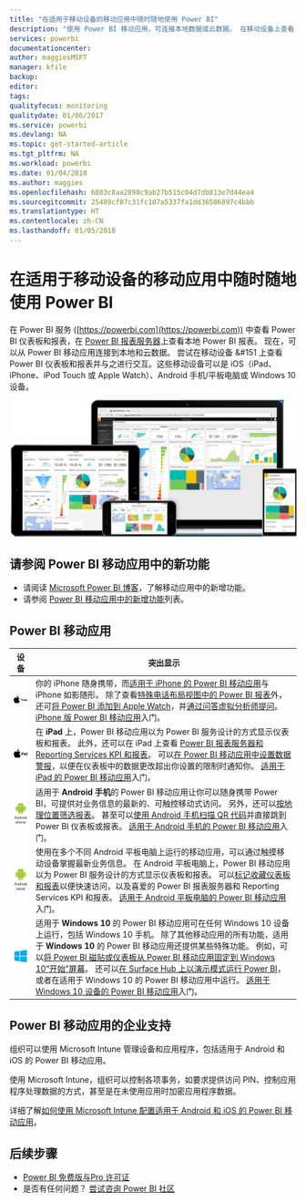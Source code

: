 ```yaml
---
title: "在适用于移动设备的移动应用中随时随地使用 Power BI"
description: "使用 Power BI 移动应用，可连接本地数据或云数据。 在移动设备上查看 Power BI 仪表板和报表。"
services: powerbi
documentationcenter: 
author: maggiesMSFT
manager: kfile
backup: 
editor: 
tags: 
qualityfocus: monitoring
qualitydate: 01/06/2017
ms.service: powerbi
ms.devlang: NA
ms.topic: get-started-article
ms.tgt_pltfrm: NA
ms.workload: powerbi
ms.date: 01/04/2018
ms.author: maggies
ms.openlocfilehash: 6803c8aa2898c9ab27b515c04d7db813e7d44ea4
ms.sourcegitcommit: 25489cf87c31fc107a5337fa1dd36506897c4bbb
ms.translationtype: HT
ms.contentlocale: zh-CN
ms.lasthandoff: 01/05/2018
---
```

# <a name="take-power-bi-anywhere-in-mobile-apps-for-your-mobile-device"></a>在适用于移动设备的移动应用中随时随地使用 Power BI
在 Power BI 服务 ([https://powerbi.com](https://powerbi.com)) 中查看 Power BI 仪表板和报表，在 [Power BI 报表服务器](report-server/get-started.md)上查看本地 Power BI 报表。 现在，可以从 Power BI 移动应用连接到本地和云数据。 尝试在移动设备 &#151 上查看 Power BI 仪表板和报表并与之进行交互。这些移动设备可以是 iOS（iPad、iPhone、iPod Touch 或 Apple Watch）、Android 手机/平板电脑或 Windows 10 设备。

![移动设备上的 Power BI](media/mobile-apps-for-mobile-devices/power-bi-mobile-apps-all-up.png)

## <a name="see-whats-new-in-the-power-bi-mobile-apps"></a>请参阅 Power BI 移动应用中的新功能
* 请阅读 [Microsoft Power BI 博客](https://powerbi.microsoft.com/blog/tag/mobile/)，了解移动应用中的新增功能。
* 请参阅 [Power BI 移动应用中的新增功能](mobile-whats-new-in-the-mobile-apps.md)列表。

## <a name="the-power-bi-mobile-apps"></a>Power BI 移动应用
| **设备** | **突出显示** |
| --- | --- |
| [![iPhone](media/mobile-apps-for-mobile-devices/iphone-logo-50-px.png)](mobile-iphone-app-get-started.md) |你的 iPhone 随身携带，而[适用于 iPhone 的 Power BI 移动应用](mobile-iphone-app-get-started.md)与 iPhone 如影随形。 除了查看[特殊电话布局视图中的 Power BI 报表](mobile-apps-view-phone-report.md)外，还可[将 Power BI 添加到 Apple Watch](mobile-apple-watch.md)，并[通过问答虚拟分析师提问](mobile-apps-ios-qna.md)。 [iPhone 版 Power BI 移动应用](mobile-iphone-app-get-started.md)入门。 |
| [![iPad](media/mobile-apps-for-mobile-devices/ipad-logo-50-px.png)](mobile-ipad-app-get-started.md) |在 **iPad** 上，Power BI 移动应用以为 Power BI 服务设计的方式显示仪表板和报表。 此外，还可以在 iPad 上查看 [Power BI 报表服务器和 Reporting Services KPI 和报表](mobile-app-ssrs-kpis-mobile-on-premises-reports.md)。 可以[在 Power BI 移动应用中设置数据警报](mobile-set-data-alerts-in-the-mobile-apps.md)，以便在仪表板中的数据更改超出你设置的限制时通知你。 [适用于 iPad 的 Power BI 移动应用](mobile-ipad-app-get-started.md)入门。 |
| [![Android 手机](media/mobile-apps-for-mobile-devices/android-phone-logo-50-px.png)](mobile-android-app-get-started.md) |适用于 **Android 手机**的 Power BI 移动应用让你可以随身携带 Power BI，可提供对业务信息的最新的、可触控移动式访问。 另外，还可以[按地理位置筛选报表](mobile-apps-geographic-filtering.md)。 甚至可以[使用 Android 手机扫描 QR 代码](mobile-apps-qr-code.md)并直接跳到 Power BI 仪表板或报表。 [适用于 Android 手机的 Power BI 移动应用](mobile-android-app-get-started.md)入门。 |
| [![Android 平板电脑](media/mobile-apps-for-mobile-devices/android-tablet-logo-50-px.png)](mobile-android-tablet-app-get-started.md) |使用在多个不同 Android 平板电脑上运行的移动应用，可以通过触摸移动设备掌握最新业务信息。 在 Android 平板电脑上，Power BI 移动应用以为 Power BI 服务设计的方式显示仪表板和报表。 可以[标记收藏仪表板和报表](mobile-apps-favorites.md)以便快速访问，以及喜爱的 Power BI 报表服务器和 Reporting Services KPI 和报表。 [适用于 Android 平板电脑的 Power BI 移动应用](mobile-android-tablet-app-get-started.md)入门。 |
| [![Windows 设备](media/mobile-apps-for-mobile-devices/win-10-logo-50-px.png)](desktop-getting-started.md) |适用于 **Windows 10** 的 Power BI 移动应用可在任何 Windows 10 设备上运行，包括 Windows 10 手机。 除了其他移动应用的所有功能，适用于 **Windows 10** 的 Power BI 移动应用还提供某些特殊功能。 例如，可以[将 Power BI 磁贴或仪表板从 Power BI 移动应用固定到 Windows 10“开始”屏幕](mobile-pin-dashboard-start-screen-windows-10-phone-app.md)。 还可以[在 Surface Hub 上以演示模式运行 Power BI](mobile-windows-10-app-presentation-mode.md)，或者在适用于 Windows 10 的 Power BI 移动应用中运行。 [适用于 Windows 10 设备的 Power BI 移动应用](mobile-windows-10-phone-app-get-started.md)入门。 |

## <a name="enterprise-support-for-the-power-bi-mobile-apps"></a>Power BI 移动应用的企业支持
组织可以使用 Microsoft Intune 管理设备和应用程序，包括适用于 Android 和 iOS 的 Power BI 移动应用。

使用 Microsoft Intune，组织可以控制各项事务，如要求提供访问 PIN、控制应用程序处理数据的方式，甚至是在未使用应用时加密应用程序数据。

详细了解[如何使用 Microsoft Intune 配置适用于 Android 和 iOS 的 Power BI 移动应用](service-admin-mobile-intune.md)。 

## <a name="next-steps"></a>后续步骤
* [Power BI 免费版与Pro 许可证](service-free-vs-pro.md)
* 是否有任何问题？ [尝试咨询 Power BI 社区](http://community.powerbi.com/)

